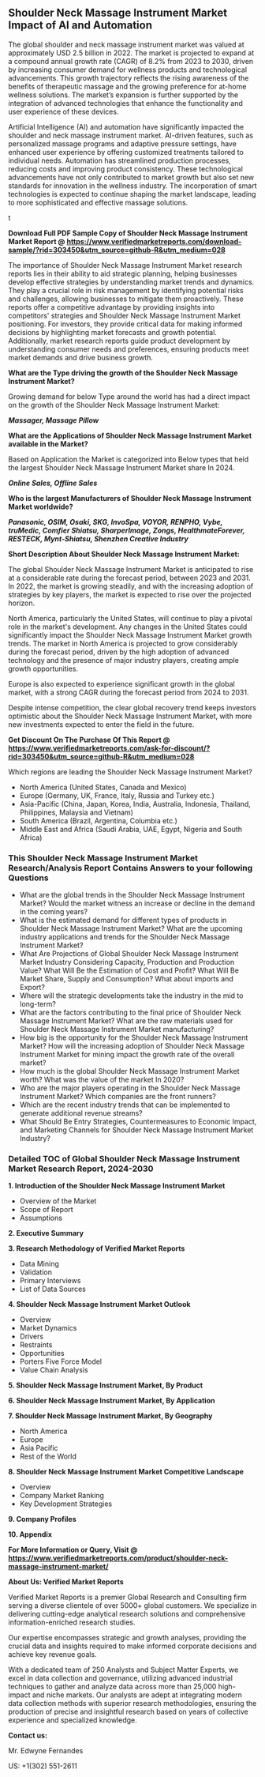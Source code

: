 <h2>Shoulder Neck Massage Instrument Market Impact of AI and Automation</h2><p>The global shoulder and neck massage instrument market was valued at approximately USD 2.5 billion in 2022. The market is projected to expand at a compound annual growth rate (CAGR) of 8.2% from 2023 to 2030, driven by increasing consumer demand for wellness products and technological advancements. This growth trajectory reflects the rising awareness of the benefits of therapeutic massage and the growing preference for at-home wellness solutions. The market’s expansion is further supported by the integration of advanced technologies that enhance the functionality and user experience of these devices.</p><p>Artificial Intelligence (AI) and automation have significantly impacted the shoulder and neck massage instrument market. AI-driven features, such as personalized massage programs and adaptive pressure settings, have enhanced user experience by offering customized treatments tailored to individual needs. Automation has streamlined production processes, reducing costs and improving product consistency. These technological advancements have not only contributed to market growth but also set new standards for innovation in the wellness industry. The incorporation of smart technologies is expected to continue shaping the market landscape, leading to more sophisticated and effective massage solutions.</p>t</p><p id="" class=""><strong>Download Full PDF Sample Copy of Shoulder Neck Massage Instrument Market Report @ <a href="https://www.verifiedmarketreports.com/download-sample/?rid=303450&utm_source=github-R&utm_medium=028" target="_blank">https://www.verifiedmarketreports.com/download-sample/?rid=303450&utm_source=github-R&utm_medium=028</a></strong></p><p>The importance of&nbsp;Shoulder Neck Massage Instrument Market research reports lies in their ability to aid strategic planning, helping businesses develop effective strategies by understanding market trends and dynamics. They play a crucial role in risk management by identifying potential risks and challenges, allowing businesses to mitigate them proactively. These reports offer a competitive advantage by providing insights into competitors' strategies and Shoulder Neck Massage Instrument Market positioning. For investors, they provide critical data for making informed decisions by highlighting market forecasts and growth potential. Additionally, market research reports guide product development by understanding consumer needs and preferences, ensuring products meet market demands and drive business growth.</p><p><strong>What are the&nbsp;Type driving the growth of the Shoulder Neck Massage Instrument Market?</strong></p><p id="" class="">Growing demand for below Type around the world has had a direct impact on the growth of the Shoulder Neck Massage Instrument Market:</p><em><strong>Massager, Massage Pillow</strong></em></p><strong>What are the&nbsp;Applications&nbsp;of Shoulder Neck Massage Instrument Market available in the Market?</strong></p><p id="" class="">Based on Application the Market is categorized into Below types that held the largest Shoulder Neck Massage Instrument Market share In 2024.</p><em><strong>Online Sales, Offline Sales</strong></em></p><strong>Who is the largest Manufacturers of Shoulder Neck Massage Instrument Market worldwide?</strong></p><p><em><strong>Panasonic, OSIM, Osaki, SKG, lnvoSpa, VOYOR, RENPHO, Vybe, truMedic, Comfier Shiatsu, SharperImage, Zongs, HealthmateForever, RESTECK, Mynt-Shiatsu, Shenzhen Creative Industry</strong></em></p><p id="" class=""><strong>Short Description About Shoulder Neck Massage Instrument Market:</strong></p><p>The global Shoulder Neck Massage Instrument Market is anticipated to rise at a considerable rate during the forecast period, between 2023 and 2031. In 2022, the market is growing steadily, and with the increasing adoption of strategies by key players, the market is expected to rise over the projected horizon.</p><p>North America, particularly the United States, will continue to play a pivotal role in the market's development. Any changes in the United States could significantly impact the Shoulder Neck Massage Instrument Market growth trends. The market in North America is projected to grow considerably during the forecast period, driven by the high adoption of advanced technology and the presence of major industry players, creating ample growth opportunities.</p><p>Europe is also expected to experience significant growth in the global market, with a strong CAGR during the forecast period from 2024 to 2031.</p><p>Despite intense competition, the clear global recovery trend keeps investors optimistic about the Shoulder Neck Massage Instrument Market, with more new investments expected to enter the field in the future.</p><p id="" class=""><strong>Get Discount On The Purchase Of This Report @ <a href="https://www.verifiedmarketreports.com/ask-for-discount/?rid=303450&utm_source=github-R&utm_medium=028" target="_blank">https://www.verifiedmarketreports.com/ask-for-discount/?rid=303450&utm_source=github-R&utm_medium=028</a></strong></p>Which regions are leading the Shoulder Neck Massage Instrument Market?</p><ul><li>North America (United States, Canada and Mexico)</li><li>Europe (Germany, UK, France, Italy, Russia and Turkey etc.)</li><li>Asia-Pacific (China, Japan, Korea, India, Australia, Indonesia, Thailand, Philippines, Malaysia and Vietnam)</li><li>South America (Brazil, Argentina, Columbia etc.)</li><li>Middle East and Africa (Saudi Arabia, UAE, Egypt, Nigeria and South Africa)</li></ul><h3 id="" class="">This Shoulder Neck Massage Instrument Market Research/Analysis Report Contains Answers to your following Questions</h3><ul><li>What are the global trends in the Shoulder Neck Massage Instrument Market? Would the market witness an increase or decline in the demand in the coming years?</li><li>What is the estimated demand for different types of products in Shoulder Neck Massage Instrument Market? What are the upcoming industry applications and trends for the Shoulder Neck Massage Instrument Market?</li><li>What Are Projections of Global Shoulder Neck Massage Instrument Market Industry Considering Capacity, Production and Production Value? What Will Be the Estimation of Cost and Profit? What Will Be Market Share, Supply and Consumption? What about imports and Export?</li><li>Where will the strategic developments take the industry in the mid to long-term?</li><li>What are the factors contributing to the final price of Shoulder Neck Massage Instrument Market? What are the raw materials used for Shoulder Neck Massage Instrument Market manufacturing?</li><li>How big is the opportunity for the Shoulder Neck Massage Instrument Market? How will the increasing adoption of Shoulder Neck Massage Instrument Market for mining impact the growth rate of the overall market?</li><li>How much is the global Shoulder Neck Massage Instrument Market worth? What was the value of the market In 2020?</li><li>Who are the major players operating in the Shoulder Neck Massage Instrument Market? Which companies are the front runners?</li><li>Which are the recent industry trends that can be implemented to generate additional revenue streams?</li><li>What Should Be Entry Strategies, Countermeasures to Economic Impact, and Marketing Channels for Shoulder Neck Massage Instrument Market Industry?</li></ul><h3 id="" class="">Detailed TOC of Global Shoulder Neck Massage Instrument Market Research Report, 2024-2030</h3><p id="" class=""><strong>1. Introduction of the Shoulder Neck Massage Instrument Market</strong></p><ul><li>Overview of the Market</li><li>Scope of Report</li><li>Assumptions</li></ul><p id="" class=""><strong>2. Executive Summary</strong></p><p id="" class=""><strong>3. Research Methodology of Verified Market Reports</strong></p><ul><li>Data Mining</li><li>Validation</li><li>Primary Interviews</li><li>List of Data Sources</li></ul><p id="" class=""><strong>4. Shoulder Neck Massage Instrument Market Outlook</strong></p><ul><li>Overview</li><li>Market Dynamics</li><li>Drivers</li><li>Restraints</li><li>Opportunities</li><li>Porters Five Force Model</li><li>Value Chain Analysis</li></ul><p id="" class=""><strong>5. Shoulder Neck Massage Instrument Market, By Product</strong></p><p id="" class=""><strong>6. Shoulder Neck Massage Instrument Market, By Application</strong></p><p id="" class=""><strong>7. Shoulder Neck Massage Instrument Market, By Geography</strong></p><ul><li>North America</li><li>Europe</li><li>Asia Pacific</li><li>Rest of the World</li></ul><p id="" class=""><strong>8. Shoulder Neck Massage Instrument Market Competitive Landscape</strong></p><ul><li>Overview</li><li>Company Market Ranking</li><li>Key Development Strategies</li></ul><p id="" class=""><strong>9. Company Profiles</strong></p><p id="" class=""><strong>10. Appendix</strong></p><p id="" class=""><strong>For More Information or Query, Visit @ <a href="https://www.verifiedmarketreports.com/product/shoulder-neck-massage-instrument-market/" target="_blank">https://www.verifiedmarketreports.com/product/shoulder-neck-massage-instrument-market/</a></strong></p><p id="" class=""><strong>About Us: Verified Market Reports</strong></p><p id="" class="">Verified Market Reports is a premier Global Research and Consulting firm serving a diverse clientele of over 5000+ global customers. We specialize in delivering cutting-edge analytical research solutions and comprehensive information-enriched research studies.</p><p id="" class="">Our expertise encompasses strategic and growth analyses, providing the crucial data and insights required to make informed corporate decisions and achieve key revenue goals.</p><p id="" class="">With a dedicated team of 250 Analysts and Subject Matter Experts, we excel in data collection and governance, utilizing advanced industrial techniques to gather and analyze data across more than 25,000 high-impact and niche markets. Our analysts are adept at integrating modern data collection methods with superior research methodologies, ensuring the production of precise and insightful research based on years of collective experience and specialized knowledge.</p><p id="" class=""><strong>Contact us:</strong></p><p id="" class="">Mr. Edwyne Fernandes</p><p id="" class="">US: +1(302) 551-2611</p>